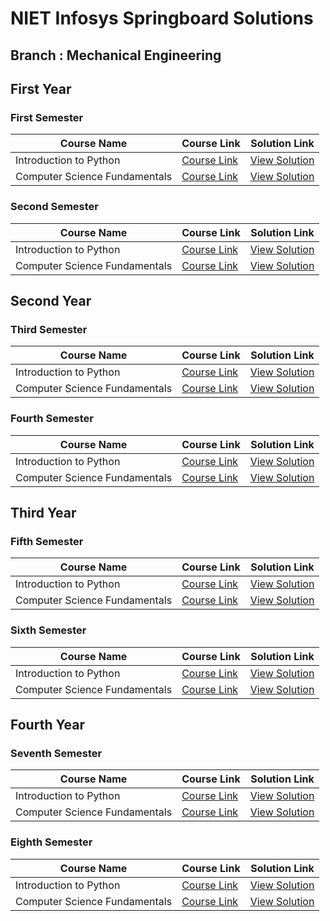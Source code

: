 # NIET Infosys Springboard Solutions

## Branch : Mechanical Engineering

## First Year

### First Semester

| Course Name                                      | Course Link | Solution Link |
|------------------------------------------------|-------------|---------------|
| Introduction to Python                        | [Course Link](#) | [View Solution](#) |
| Computer Science Fundamentals                 | [Course Link](#) | [View Solution](#) |

### Second Semester

| Course Name                                      | Course Link | Solution Link |
|------------------------------------------------|-------------|---------------|
| Introduction to Python                        | [Course Link](#) | [View Solution](#) |
| Computer Science Fundamentals                 | [Course Link](#) | [View Solution](#) |

## Second Year

### Third Semester

| Course Name                                      | Course Link | Solution Link |
|------------------------------------------------|-------------|---------------|
| Introduction to Python                        | [Course Link](#) | [View Solution](#) |
| Computer Science Fundamentals                 | [Course Link](#) | [View Solution](#) |

### Fourth Semester

| Course Name                                      | Course Link | Solution Link |
|------------------------------------------------|-------------|---------------|
| Introduction to Python                        | [Course Link](#) | [View Solution](#) |
| Computer Science Fundamentals                 | [Course Link](#) | [View Solution](#) |

## Third Year

### Fifth Semester

| Course Name                                      | Course Link | Solution Link |
|------------------------------------------------|-------------|---------------|
| Introduction to Python                        | [Course Link](#) | [View Solution](#) |
| Computer Science Fundamentals                 | [Course Link](#) | [View Solution](#) |

### Sixth Semester

| Course Name                                      | Course Link | Solution Link |
|------------------------------------------------|-------------|---------------|
| Introduction to Python                        | [Course Link](#) | [View Solution](#) |
| Computer Science Fundamentals                 | [Course Link](#) | [View Solution](#) |

## Fourth Year

### Seventh Semester

| Course Name                                      | Course Link | Solution Link |
|------------------------------------------------|-------------|---------------|
| Introduction to Python                        | [Course Link](#) | [View Solution](#) |
| Computer Science Fundamentals                 | [Course Link](#) | [View Solution](#) |

### Eighth Semester

| Course Name                                      | Course Link | Solution Link |
|------------------------------------------------|-------------|---------------|
| Introduction to Python                        | [Course Link](#) | [View Solution](#) |
| Computer Science Fundamentals                 | [Course Link](#) | [View Solution](#) |
